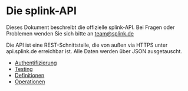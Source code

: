 
# Die splink-API

Dieses Dokument beschreibt die offizielle splink-API. Bei Fragen oder Problemen wenden Sie sich bitte an team@splink.de

Die API ist eine REST-Schnittstelle, die von außen via HTTPS unter api.splink.de erreichbar ist. Alle Daten werden über JSON ausgetauscht.

* [Authentifizierung](/auth)
* [Testing](/testing)
* [Definitionen](/definitions)
* [Operationen](/operations)
